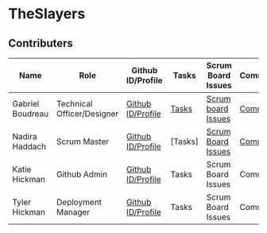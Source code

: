 # TheSlayers
## Contributers 
| Name          | Role          | Github ID/Profile | Tasks   | Scrum Board Issues | Commits |
| ------------- | ------------- | ----------------- | ------- | ------------------ | ------- |
| Gabriel Boudreau  | Technical Officer/Designer | [Github ID/Profile](https://github.com/Gabrielboudreau)| [Tasks](https://github.com/nadirahaddach/TheSlayers/issues/assigned/GabrielBoudreau) | [Scrum board Issues](https://github.com/nadirahaddach/TheSlayers/projects/1?card_filter_query=assignee%3Agabrielboudreau) | [Commits](https://github.com/nadirahaddach/TheSlayers/commits?author=Gabrielboudreau) |
| Nadira Haddach         | Scrum Master          | [Github ID/Profile](https://github.com/nadirahaddach) | [Tasks]   | [Scrum Board Issues](https://github.com/nadirahaddach/TheSlayers/issues?q=is%3Aopen+assignee%3A%40me) | [Commits](https://github.com/nadirahaddach/TheSlayers/commits?author=nadirahaddach) |
| Katie Hickman          | Github Admin          | [Github ID/Profile](https://github.com/katiehickman) | Tasks   | Scrum Board Issues | Commits |
| Tyler Hickman          | Deployment Manager          | [Github ID/Profile](https://github.com/tyler929) | Tasks   | Scrum Board Issues | Commits |
